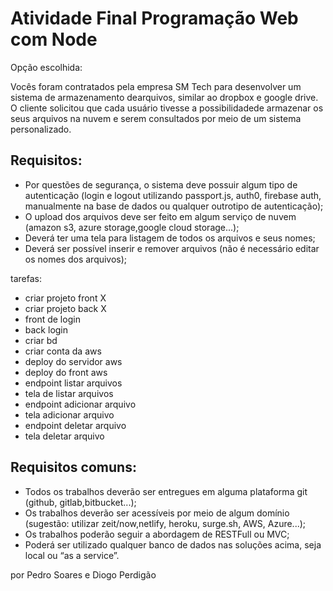 # Atividade Final Programação Web com Node

Opção escolhida:

Vocês foram contratados pela empresa SM Tech para desenvolver um sistema de armazenamento dearquivos, similar ao dropbox e google drive. O cliente solicitou que cada usuário tivesse a possibilidadede armazenar os seus arquivos na nuvem e serem consultados por meio de um sistema personalizado.

## Requisitos:
- Por questões de segurança, o sistema deve possuir algum tipo de autenticação (login e logout utilizando passport.js, auth0, firebase auth, manualmente na base de dados ou qualquer outrotipo de autenticação);
- O upload dos arquivos deve ser feito em algum serviço de nuvem (amazon s3, azure storage,google cloud storage...);
- Deverá ter uma tela para listagem de todos os arquivos e seus nomes;
- Deverá ser possível inserir e remover arquivos (não é necessário editar os nomes dos arquivos);

tarefas:
 - criar projeto front X
 - criar projeto back X
 - front de login
 - back login
 - criar bd
 - criar conta da aws
 - deploy do servidor aws
 - deploy do front aws
 - endpoint listar arquivos
 - tela de listar arquivos
 - endpoint adicionar arquivo
 - tela adicionar arquivo
 - endpoint deletar arquivo
 - tela deletar arquivo


## Requisitos comuns:
- Todos os trabalhos deverão ser entregues em alguma plataforma git (github, gitlab,bitbucket...);
- Os trabalhos deverão ser acessíveis por meio de algum domínio (sugestão: utilizar zeit/now,netlify, heroku, surge.sh, AWS, Azure...);
- Os trabalhos poderão seguir a abordagem de RESTFull ou MVC;
- Poderá ser utilizado qualquer banco de dados nas soluções acima, seja local ou “as a service”.

por Pedro Soares e Diogo Perdigão